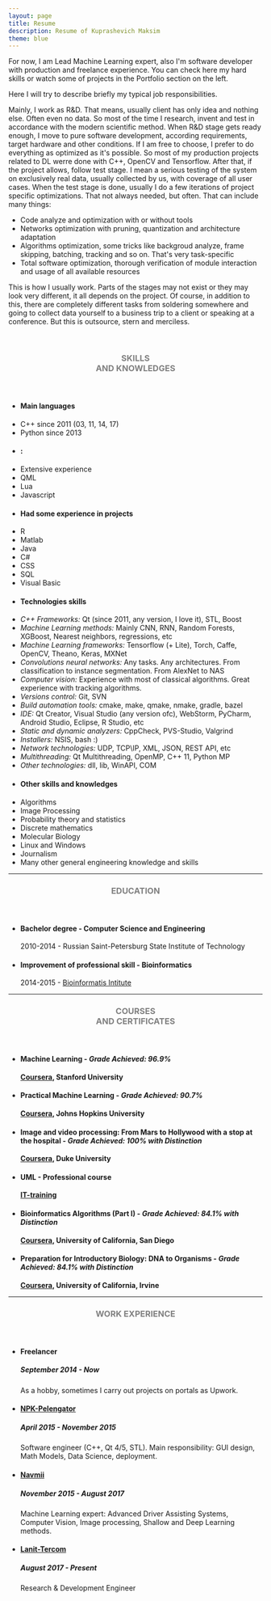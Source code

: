 ```yaml
---
layout: page
title: Resume
description: Resume of Kuprashevich Maksim
theme: blue
---
```

For now, I am Lead Machine Learning expert, also I'm software developer with production and freelance experience.
You can check here my hard skills or watch some of projects in the Portfolio section on the left.

Here I will try to describe briefly my typical job responsibilities.

Mainly, I work as R&D. That means, usually client has only idea and nothing else. Often even no data.
So most of the time I research, invent and test in accordance with the modern scientific method.
When R&D stage gets ready enough, I move to pure software development, according requirements, target hardware and other conditions.
If I am free to choose, I prefer to do everything as optimized as it's possible. So most of my production projects related to DL werre done with C++, OpenCV and Tensorflow.
After that, if the project allows, follow test stage. I mean a serious testing of the system on exclusively real data, usually collected by us, with coverage of all user cases.
When the test stage is done, usually I do a few iterations of project specific optimizations. That not always needed, but often.
That can include many things: 
 - Code analyze and optimization with or without tools
 - Networks optimization with pruning, quantization and architecture adaptation
 - Algorithms optimization, some tricks like backgroud analyze, frame skipping, batching, tracking and so on. That's very task-specific
 - Total software optimization, thorough verification of module interaction and usage of all available resources

This is how I usually work. Parts of the stages may not exist or they may look very different, it all depends on the project.
Of course, in addition to this, there are completely different tasks from soldering somewhere and going to collect data yourself to a business trip to a client or speaking at a conference.
But this is outsource, stern and merciless.

<br>
<section class="row">
	<header class="col-md-2">
		<h3 style="text-transform:uppercase;color:gray">Skills<br>and knowledges</h3>
	</header>
	<div class="col-md-9">
		<div class="row">
			<div class="col-md-6">
				<ul class="list-group">
					<li class="list-group-item active"><h4><strong>Main languages</strong></h4></li>
					<li class="list-group-item">C++ since 2011 (03, 11, 14, 17)</li>
					<li class="list-group-item">Python since 2013</li>
					<li class="list-group-item active"><h4><strong>:</strong></h4></li>
				  <li class="list-group-item">Extensive experience</li>
				  	<li class="list-group-item">QML</li>
					<li class="list-group-item">Lua</li>
					<li class="list-group-item">Javascript</li>
					<li class="list-group-item active"><h4><strong>Had some experience in projects</strong></h4></li>
					<li class="list-group-item">R</li>
					<li class="list-group-item">Matlab</li>
					<li class="list-group-item">Java</li>
					<li class="list-group-item">C#</li>
					<li class="list-group-item">CSS</li>
					<li class="list-group-item">SQL</li>
					<li class="list-group-item">Visual Basic</li>
				</ul>
			</div>
			<div class="col-md-6">
				<ul class="list-group">
					<li class="list-group-item active"><h4><strong>Technologies skills</strong></h4></li>
					<li class="list-group-item"><i>C++ Frameworks: </i>Qt (since 2011, any version, I love it), STL, Boost</li>
					<li class="list-group-item"><i>Machine Learning methods: </i>Mainly CNN, RNN, Random Forests, XGBoost, Nearest neighbors, regressions, etc</li>
					<li class="list-group-item"><i>Machine Learning frameworks: </i>Tensorflow (+ Lite), Torch, Caffe, OpenCV, Theano, Keras, MXNet</li>
					<li class="list-group-item"><i>Convolutions neural networks: </i>Any tasks. Any architectures. From classification to instance segmentation. From AlexNet to NAS</li>
					<li class="list-group-item"><i>Computer vision: </i>Experience with most of classical algorithms. Great experience with tracking algorithms.</li>
					<li class="list-group-item"><i>Versions control: </i>Git, SVN</li>
					<li class="list-group-item"><i>Build automation tools: </i>cmake, make, qmake, nmake, gradle, bazel</li>
					<li class="list-group-item"><i>IDE: </i>Qt Creator, Visual Studio (any version ofc), WebStorm, PyCharm, Android Studio, Eclipse, R Studio, etc</li>
					<li class="list-group-item"><i>Static and dynamic analyzers: </i>CppCheck, PVS-Studio, Valgrind</li>
					<li class="list-group-item"><i>Installers: </i>NSIS, bash :)</li>
					<li class="list-group-item"><i>Network technologies: </i> UDP, TCP\IP, XML, JSON, REST API, etc</li>
					<li class="list-group-item"><i>Multithreading: </i>Qt Multithreading, OpenMP, C++ 11, Python MP</li>
					<li class="list-group-item"><i>Other technologies: </i>dll, lib, WinAPI, COM</li>
				</ul>
			</div>
			<div class="col-md-6">
				<ul class="list-group">
					<li class="list-group-item active"><h4><strong>Other skills and knowledges</strong></h4></li>
					<li class="list-group-item">Algorithms</li>
					<li class="list-group-item">Image Processing</li>
					<li class="list-group-item">Probability theory and statistics</li>
					<li class="list-group-item">Discrete mathematics</li>
					<li class="list-group-item">Molecular Biology</li>
					<li class="list-group-item">Linux and Windows</li>
					<li class="list-group-item">Journalism</li>
					<li class="list-group-item">Many other general engineering knowledge and skills</li>
				</ul>
			</div>
		</div>
	</div>
</section>
<hr/>
<!-- Education -->
<section class="row">
	<header class="col-md-2">
		<h3 style="text-transform:uppercase;color:gray">Education</h3>
	</header>
	<div class="col-md-9">
		<ul>
			<li>
				<h4>Bachelor degree - Computer Science and Engineering</h4>
				<p>2010-2014 - Russian Saint-Petersburg State Institute of Technology</p>
			</li>
			<li>
				<h4>Improvement of professional skill - Bioinformatics</h4>
				<p>2014-2015 - <a href="http://bioinformaticsinstitute.ru/en/">Bioinformatis Intitute</a></p>
			</li>
		</ul>
	</div>
</section>
<hr/>
<!-- Courses -->
<section class="row">
	<header class="col-md-2">
		<h3 style="text-transform:uppercase;color:gray">Courses<br>and certificates</h3>
	</header>
	<div class="col-md-9">
		<ul>
			<li>
				<h4>Machine Learning - <i>Grade Achieved: 96.9%</i></h4>
				<p><b><a href="https://www.coursera.org/learn/machine-learning">Coursera</a>, Stanford University</b></p>
			</li>
			<li>
				<h4>Practical Machine Learning - <i>Grade Achieved: 90.7%</i></h4>
				<p><b><a href="https://www.coursera.org/course/predmachlearn">Coursera</a>, Johns Hopkins University</b></p>
			</li>
			<li>
				<h4>Image and video processing: From Mars to Hollywood with a stop at the hospital - <i>Grade Achieved: 100% with Distinction</i></h4>
				<p><b><a href="https://www.coursera.org/course/introbiology">Coursera</a>, Duke University</b></p>
			</li>
			<li><h4>UML - Professional course</h4>
				<p><b><a href="http://www.it-podgotovka.ru/">IT-training</a></b></p>
			</li>
			<li>
				<h4>Bioinformatics Algorithms (Part I) - <i>Grade Achieved: 84.1% with Distinction</i></h4>
				<p><b><a href="https://www.coursera.org/course/bioinformatics">Coursera</a>, University of California, San Diego</b></p>
			</li>
			<li>
				<h4>Preparation for Introductory Biology: DNA to Organisms - <i>Grade Achieved: 84.1% with Distinction</i></h4>
				<p><b><a href="https://www.coursera.org/course/introbiology">Coursera</a>, University of California, Irvine</b></p>
			</li>
		</ul>
	</div>
</section>
<hr/>
<!-- Work -->
<section class="row">
	<header class="col-md-2">
		<h3 style="text-transform:uppercase;color:gray">Work Experience</h3>
	</header>
	<div class="col-md-9">
		<ul>
			<li>
				<h4>Freelancer</h4>
				<h5>September 2014 - Now</h5>
				<p>As a hobby, sometimes I carry out projects on portals as Upwork.</p>
			</li>
			<li>
				<h4><a href="http://www.npk-pelengator.ru/" target="_blank" >NPK-Pelengator</a></h4>
				<h5>April 2015 - November 2015</h5>
				<p>Software engineer (C++, Qt 4/5, STL). Main responsibility: GUI design, Math Models, Data Science, deployment.</p>
			</li>
			<li>
				<h4><a href="http://navmii.com/" target="_blank" >Navmii</a></h4>
				<h5>November 2015 - August 2017</h5>
				<p>Machine Learning expert: Advanced Driver Assisting Systems, Computer Vision, Image processing, Shallow and Deep Learning methods.</p>
			</li>
			<li>
				<h4><a href="http://lanit-tercom.com/" target="_blank" >Lanit-Tercom</a></h4>
				<h5>August 2017 - Present</h5>
				<p>Research & Development Engineer</p>
			</li>
		</ul>
	</div>
</section>
